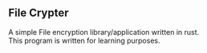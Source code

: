 ## File Crypter

A simple File encryption library/application written in rust.  
This program is written for learning purposes.
